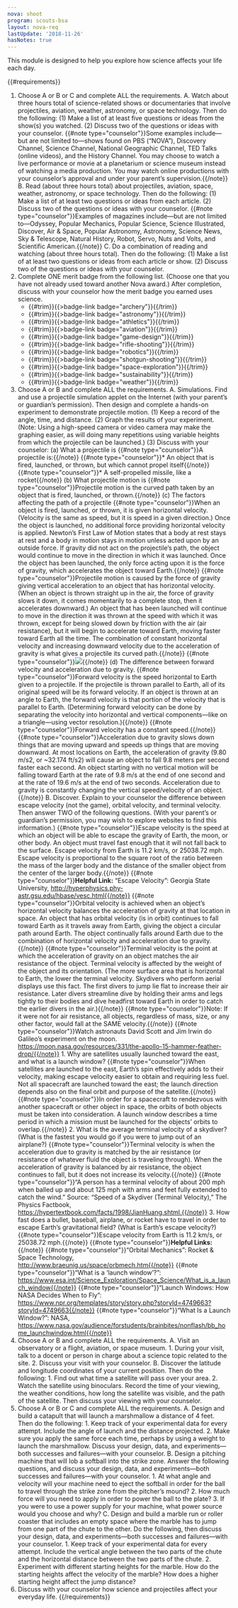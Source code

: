 ```yaml
---
nova: shoot
program: scouts-bsa
layout: nova-req
lastUpdate: '2018-11-26'
hasNotes: true
---
```


This module is designed to help you explore how science affects your life each day.

{{#requirements}}
1. Choose A or B or C and complete ALL the requirements.
    A. Watch about three hours total of science-related shows or documentaries that involve projectiles, aviation, weather, astronomy, or space technology. Then do the following:
        (1) Make a list of at least five questions or ideas from the show(s) you watched.
        (2) Discuss two of the questions or ideas with your counselor.
        {{#note type="counselor"}}Some examples include—but are not limited to—shows found on PBS (“NOVA”), Discovery Channel, Science Channel, National Geographic Channel, TED Talks (online videos), and the History Channel.  You may choose to watch a live performance or movie at a planetarium or science museum instead of watching a media production. You may watch online productions with your counselor’s approval and under your parent’s supervision.{{/note}}
    B. Read (about three hours total) about projectiles, aviation, space, weather, astronomy, or space technology. Then do the following:
        (1) Make a list of at least two questions or ideas from each article.
        (2) Discuss two of the questions or ideas with your counselor.
        {{#note type="counselor"}}Examples of magazines include—but are not limited to—Odyssey, Popular Mechanics, Popular Science, Science Illustrated, Discover, Air & Space, Popular Astronomy, Astronomy, Science News, Sky & Telescope, Natural History, Robot, Servo, Nuts and Volts, and Scientific American.{{/note}}
    C. Do a combination of reading and watching (about three hours total). Then do the following:
        (1) Make a list of at least two questions or ideas from each article or show.
        (2) Discuss two of the questions or ideas with your counselor.
2. Complete ONE merit badge from the following list. (Choose one that you have not already used toward another Nova award.) After completion, discuss with your counselor how the merit badge you earned uses science.
    * {{#trim}}{{>badge-link badge="archery"}}{{/trim}}
    * {{#trim}}{{>badge-link badge="astronomy"}}{{/trim}}
    * {{#trim}}{{>badge-link badge="athletics"}}{{/trim}}
    * {{#trim}}{{>badge-link badge="aviation"}}{{/trim}}
    * {{#trim}}{{>badge-link badge="game-design"}}{{/trim}}
    * {{#trim}}{{>badge-link badge="rifle-shooting"}}{{/trim}}
    * {{#trim}}{{>badge-link badge="robotics"}}{{/trim}}
    * {{#trim}}{{>badge-link badge="shotgun-shooting"}}{{/trim}}
    * {{#trim}}{{>badge-link badge="space-exploration"}}{{/trim}}
    * {{#trim}}{{>badge-link badge="sustainability"}}{{/trim}}
    * {{#trim}}{{>badge-link badge="weather"}}{{/trim}}
3. Choose A or B and complete ALL the requirements.
    A. Simulations. Find and use a projectile simulation applet on the Internet (with your parent’s or guardian’s permission). Then design and complete a hands-on experiment to demonstrate projectile motion.
        (1) Keep a record of the angle, time, and distance.
        (2) Graph the results of your experiment. (Note: Using a high-speed camera or video camera may make the graphing easier, as will doing many repetitions using variable heights from which the projectile can be launched.)
        (3) Discuss with your counselor:
            (a) What a projectile is
                {{#note type="counselor"}}A projectile is:{{/note}}
                {{#note type="counselor"}}* An object that is fired, launched, or thrown, but which cannot propel itself{{/note}}
                {{#note type="counselor"}}* A self-propelled missile, like a rocket{{/note}}
            (b) What projectile motion is
                {{#note type="counselor"}}Projectile motion is the curved path taken by an object that is fired, launched, or thrown.{{/note}}
            (c) The factors affecting the path of a projectile
                {{#note type="counselor"}}When an object is fired, launched, or thrown, it is given horizontal velocity. (Velocity is the same as speed, but it is speed in a given direction.) Once the object is launched, no additional force providing horizontal velocity is applied. Newton’s First Law of Motion states that a body at rest stays at rest and a body in motion stays in motion unless acted upon by an outside force. If gravity did not act on the projectile’s path, the object would continue to move in the direction in which it was launched. Once the object has been launched, the only force acting upon it is the force of gravity, which accelerates the object toward Earth.{{/note}}
                {{#note type="counselor"}}Projectile motion is caused by the force of gravity giving vertical acceleration to an object that has horizontal velocity. (When an object is thrown straight up in the air, the force of gravity slows it down, it comes momentarily to a complete stop, then it accelerates downward.) An object that has been launched will continue to move in the direction it was thrown at the speed with which it was thrown, except for being slowed down by friction with the air (air resistance), but it will begin to accelerate toward Earth, moving faster toward Earth all the time. The combination of constant horizontal velocity and increasing downward velocity due to the acceleration of gravity is what gives a projectile its curved path.{{/note}}
                {{#note type="counselor"}}<img src="acceration-of-gravity.png" class="W(100%) H(a)">{{/note}}
            (d) The difference between forward velocity and acceleration due to gravity.
                {{#note type="counselor"}}Forward velocity is the speed horizontal to Earth given to a projectile. If the projectile is thrown parallel to Earth, all of its original speed will be its forward velocity. If an object is thrown at an angle to Earth, the forward velocity is that portion of the velocity that is parallel to Earth. (Determining forward velocity can be done by separating the velocity into horizontal and vertical components—like on a triangle—using vector resolution.){{/note}}
                {{#note type="counselor"}}Forward velocity has a constant speed.{{/note}}
                {{#note type="counselor"}}Acceleration due to gravity slows down things that are moving upward and speeds up things that are moving downward. At most locations on Earth, the acceleration of gravity (9.80 m/s2, or ~32.174 ft/s2) will cause an object to fall 9.8 meters per second faster each second. An object starting with no vertical motion will be falling toward Earth at the rate of 9.8 m/s at the end of one second and at the rate of 19.6 m/s at the end of two seconds. Acceleration due to gravity is constantly changing the vertical speed/velocity of an object.{{/note}}
    B. Discover. Explain to your counselor the difference between escape velocity (not the game), orbital velocity, and terminal velocity. Then answer TWO of the following questions. (With your parent’s or guardian’s permission, you may wish to explore websites to find this information.)
        {{#note type="counselor"}}Escape velocity is the speed at which an object will be able to escape the gravity of Earth, the moon, or other body. An object must travel fast enough that it will not fall back to the surface. Escape velocity from Earth is 11.2 km/s, or 25038.72 mph. Escape velocity is proportional to the square root of the ratio between the mass of the larger body and the distance of the smaller object from the center of the larger body.{{/note}}
        {{#note type="counselor"}}**Helpful Link:** “Escape Velocity”: Georgia State University, http://hyperphysics.phy-astr.gsu.edu/hbase/vesc.html{{/note}}
        {{#note type="counselor"}}Orbital velocity is achieved when an object’s horizontal velocity balances the acceleration of gravity at that location in space. An object that has orbital velocity (is in orbit) continues to fall toward Earth as it travels away from Earth, giving the object a circular path around Earth. The object continually falls around Earth due to the combination of horizontal velocity and acceleration due to gravity.{{/note}}
        {{#note type="counselor"}}Terminal velocity is the point at which the acceleration of gravity on an object matches the air resistance of the object. Terminal velocity is affected by the weight of the object and its orientation. (The more surface area that is horizontal to Earth, the lower the terminal velocity. Skydivers who perform aerial displays use this fact. The first divers to jump lie flat to increase their air resistance. Later divers streamline dive by holding their arms and legs tightly to their bodies and dive headfirst toward Earth in order to catch the earlier divers in the air.){{/note}}
        {{#note type="counselor"}}Note: If it were not for air resistance, all objects, regardless of mass, size, or any other factor, would fall at the SAME velocity.{{/note}}
        {{#note type="counselor"}}Watch astronauts David Scott and Jim Irwin do Galileo’s experiment on the moon. https://moon.nasa.gov/resources/331/the-apollo-15-hammer-feather-drop/{{/note}}
        1. Why are satellites usually launched toward the east, and what is a launch window?
            {{#note type="counselor"}}When satellites are launched to the east, Earth’s spin effectively adds to their velocity, making escape velocity easier to obtain and requiring less fuel. Not all spacecraft are launched toward the east; the launch direction depends also on the final orbit and purpose of the satellite.{{/note}}
            {{#note type="counselor"}}In order for a spacecraft to rendezvous with another spacecraft or other object in space, the orbits of both objects must be taken into consideration. A launch window describes a time period in which a mission must be launched for the objects’ orbits to overlap.{{/note}}
        2. What is the average terminal velocity of a skydiver? (What is the fastest you would go if you were to jump out of an airplane?)
            {{#note type="counselor"}}Terminal velocity is when the acceleration due to gravity is matched by the air resistance (or resistance of whatever fluid the object is traveling through). When the acceleration of gravity is balanced by air resistance, the object continues to fall, but it does not increase its velocity.{{/note}}
            {{#note type="counselor"}}“A person has a terminal velocity of about 200 mph when balled up and about 125 mph with arms and feet fully extended to catch the wind.” Source: “Speed of a Skydiver (Terminal Velocity),” The Physics Factbook, https://hypertextbook.com/facts/1998/JianHuang.shtml.{{/note}}
        3. How fast does a bullet, baseball, airplane, or rocket have to travel in order to escape Earth’s gravitational field? (What is Earth’s escape velocity?)
            {{#note type="counselor"}}Escape velocity from Earth is 11.2 km/s, or 25038.72 mph.{{/note}}
            {{#note type="counselor"}}**Helpful Links:**{{/note}}
            {{#note type="counselor"}}“Orbital Mechanics”: Rocket & Space Technology, http://www.braeunig.us/space/orbmech.htm{{/note}}
            {{#note type="counselor"}}“What is a ‘launch window’?”: https://www.esa.int/Science_Exploration/Space_Science/What_is_a_launch_window{{/note}}
            {{#note type="counselor"}}“Launch Windows: How NASA Decides When to Fly”: https://www.npr.org/templates/story/story.php?storyId=4749663?storyId=4749663{{/note}}
            {{#note type="counselor"}}“What Is a Launch Window?”: NASA, https://www.nasa.gov/audience/forstudents/brainbites/nonflash/bb_home_launchwindow.html{{/note}}
4. Choose A or B and complete ALL the requirements.
    A. Visit an observatory or a flight, aviation, or space museum.
        1. During your visit, talk to a docent or person in charge about a science topic related to the site.
        2. Discuss your visit with your counselor.
    B. Discover the latitude and longitude coordinates of your current position. Then do the following:
        1. Find out what time a satellite will pass over your area.
        2. Watch the satellite using binoculars. Record the time of your viewing, the weather conditions, how long the satellite was visible, and the path of the satellite. Then discuss your viewing with your counselor.
5. Choose A or B or C and complete ALL the requirements.
    A. Design and build a catapult that will launch a marshmallow a distance of 4 feet. Then do the following:
        1. Keep track of your experimental data for every attempt. Include the angle of launch and the distance projected.
        2. Make sure you apply the same force each time, perhaps by using a weight to launch the marshmallow.
        Discuss your design, data, and experiments—both successes and failures—with your counselor.
    B. Design a pitching machine that will lob a softball into the strike zone. Answer the following questions, and discuss your design, data, and experiments—both successes and failures—with your counselor.
        1. At what angle and velocity will your machine need to eject the softball in order for the ball to travel through the strike zone from the pitcher’s mound?
        2. How much force will you need to apply in order to power the ball to the plate?
        3. If you were to use a power supply for your machine, what power source would you choose and why?
    C. Design and build a marble run or roller coaster that includes an empty space where the marble has to jump from one part of the chute to the other. Do the following, then discuss your design, data, and experiments—both successes and failures—with your counselor.
        1. Keep track of your experimental data for every attempt. Include the vertical angle between the two parts of the chute and the horizontal distance between the two parts of the chute.
        2. Experiment with different starting heights for the marble. How do the starting heights affect the velocity of the marble? How does a higher starting height affect the jump distance?
6. Discuss with your counselor how science and projectiles affect your everyday life.
{{/requirements}}
